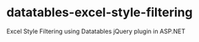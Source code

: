 datatables-excel-style-filtering
================================

Excel Style Filtering using Datatables jQuery plugin in ASP.NET